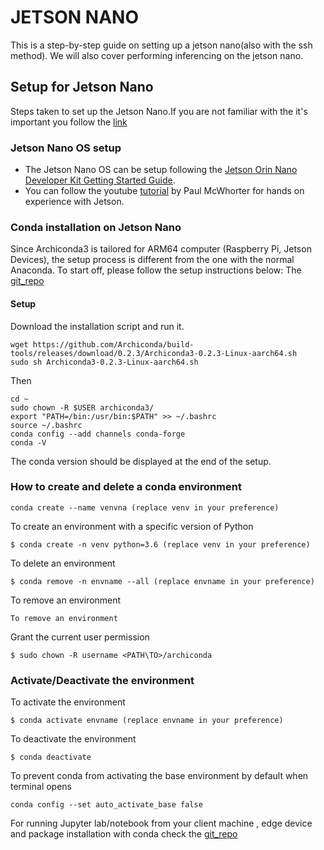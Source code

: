 # JETSON NANO
This is a step-by-step guide on setting up a jetson nano(also with the ssh method).
We will also cover performing inferencing on the jetson nano.

## Setup for Jetson Nano
Steps taken to set up the Jetson Nano.If you are not familiar with the it's important you follow the [link](https://developer.nvidia.com/embedded/learn/get-started-jetson-orin-nano-devkit)

### Jetson Nano OS setup
* The Jetson Nano OS can be setup following the [Jetson Orin Nano Developer Kit Getting Started Guide](https://developer.nvidia.com/embedded/learn/get-started-jetson-orin-nano-devkit#prepare).
* You can follow the youtube [tutorial](https://youtube.com/playlist?list=PLGs0VKk2DiYxP-ElZ7-QXIERFFPkOuP4_) by Paul McWhorter for hands on experience with Jetson.

### Conda installation on Jetson Nano 
Since Archiconda3 is tailored for ARM64 computer (Raspberry Pi, Jetson Devices), the setup process is different from the one with the normal Anaconda. To start off, please follow the setup instructions below:
The [git_repo](https://github.com/yqlbu/archiconda3/tree/master)
#### Setup
Download the installation script and run it.
```
wget https://github.com/Archiconda/build-tools/releases/download/0.2.3/Archiconda3-0.2.3-Linux-aarch64.sh
sudo sh Archiconda3-0.2.3-Linux-aarch64.sh
```
Then

```
cd ~
sudo chown -R $USER archiconda3/
export "PATH=/bin:/usr/bin:$PATH" >> ~/.bashrc 
source ~/.bashrc
conda config --add channels conda-forge
conda -V
```
The conda version should be displayed at the end of the setup.

### How to create and delete a conda environment
```
conda create --name venvna (replace venv in your preference)
```

To create an environment with a specific version of Python
```
$ conda create -n venv python=3.6 (replace venv in your preference)
```

To delete an environment
```
$ conda remove -n envname --all (replace envname in your preference)
```
To remove an environment
```
To remove an environment
```
Grant the current user permission
```
$ sudo chown -R username <PATH\TO>/archiconda
```

### Activate/Deactivate the environment
To activate the environment
```
$ conda activate envname (replace envname in your preference)
```

To deactivate the environment
```
$ conda deactivate
```

To prevent conda from activating the base environment by default when terminal opens
```
conda config --set auto_activate_base false
```

For running Jupyter lab/notebook from your client machine , edge device and package installation with conda check the [git_repo](https://github.com/yqlbu/archiconda3/tree/master)

